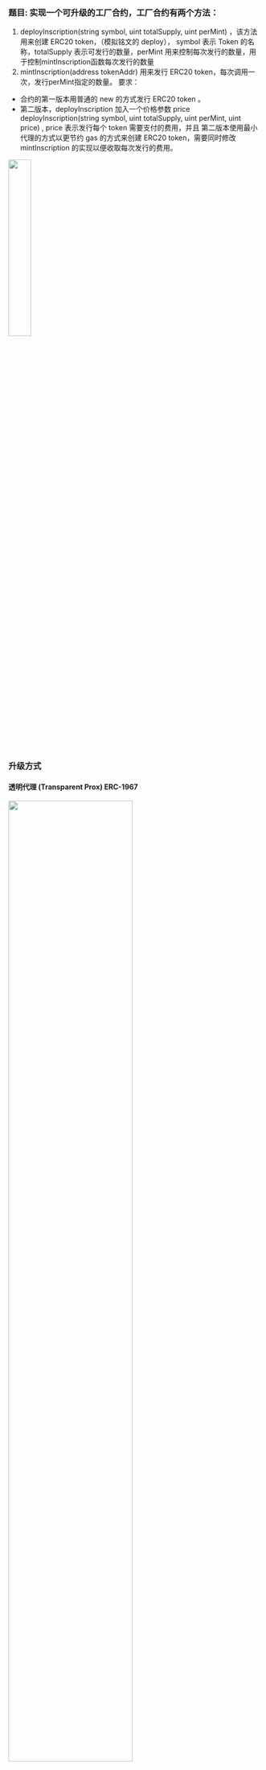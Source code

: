 ### 题目: 实现⼀个可升级的工厂合约，工厂合约有两个方法：

1. deployInscription(string symbol, uint totalSupply, uint perMint) ，该方法用来创建 ERC20 token，（模拟铭文的 deploy）， symbol 表示 Token 的名称，totalSupply 表示可发行的数量，perMint 用来控制每次发行的数量，用于控制mintInscription函数每次发行的数量
2. mintInscription(address tokenAddr) 用来发行 ERC20 token，每次调用一次，发行perMint指定的数量。
要求：
- 合约的第⼀版本用普通的 new 的方式发行 ERC20 token 。
- 第⼆版本，deployInscription 加入一个价格参数 price  deployInscription(string symbol, uint totalSupply, uint perMint, uint price) , price 表示发行每个 token 需要支付的费用，并且 第⼆版本使用最小代理的方式以更节约 gas 的方式来创建 ERC20 token，需要同时修改 mintInscription 的实现以便收取每次发行的费用。


<img width="30%" src="https://github.com/user-attachments/assets/b929d628-b155-4f21-ba9b-ce4c0f8434cf">



### 升级方式

#### 透明代理 (Transparent Prox) ERC-1967

<img width="70%" src="https://github.com/user-attachments/assets/d0f10246-4964-44e6-b9ea-13e8a9f91457">

透明代理模式旨在区分管理员和普通用户。它通过使用两个不同的地址来工作：一个用于管理员（可以升级合约），另一个用于普通用户（可以与合约的函数交互）。代理合约包括了区分管理员调用和普通用户调用的逻辑，防止在常规使用过程中意外执行管理功能。

TransparentProxy Demo: [TransparentProxy.sol](https://github.com/zav1n/solidity-project-openspace/blob/v1.2.0/foundry_run/src/Proxy/TransparentProxy.sol)


#### UUPS 代理 (universal upgradeable proxy standard) ERC-1822

<img width="70%" src="https://github.com/user-attachments/assets/84f376e9-bd82-4fd0-a055-764dc68c42eb">

UUPS（通用可升级代理标准）代理是一种更简化和更节省 gas 的方法。在这种模式中，升级功能嵌入在逻辑合约本身中。这种设计减少了对额外'管理员'合约的需求，简化了结构。但是，它也要求逻辑合约在设计时考虑到可升级性，在其中嵌入必要的升级功能.

UUPSProxy Demo: [UUPSProxy.sol](https://github.com/zav1n/solidity-project-openspace/blob/v1.2.0/foundry_run/src/Proxy/UUPSProxy.sol)

#### 钻石代理 EIP-2535 Diamonds（钻石）
<img width="70%" src="https://github.com/user-attachments/assets/64c1afff-26c1-439e-8b73-c14c37b33296">

支持构建可在生产中扩展的模块化智能合约系统的标准。钻石是具有多个实施合约的代理合约。

#### Beacon 代理(信标代理)
<img width="60%" src="https://github.com/user-attachments/assets/41d0e85a-b5b8-418e-99b8-8e3c86bfb552">

Beacon 代理模式引入了一个中央的“信标（Beacon）”合约，所有代理实例都引用该合约以获取当前逻辑合约的地址。这种设计允许更高效的升级过程，因为在信标中更新逻辑合约地址会自动更新所有关联的代理。在需要保持多个代理合约与同一逻辑合约同步的情况下，这是特别有用的。

#### 最小代理合约 (Minimal Proxy Contract) ERC-1167

要了解更多关于代理的信息，请查看这个 QuickNode 指南[12]和OpenZeppelin 代理[13]。

### 代理相关依赖包(openzeppelin)
- ERC20Upgradeable - 包含可升级功能的 ERC-20 代币
- OwnableUpgradeable - 仅允许所有者执行某些功能（所有者可以被转移）
- ERC20PermitUpgradeable - 添加了一个许可功能，用户可以使用它来节省离线批准的成本
- Initializable - 类似于构造函数，我们将使用它来设置代币的初始参数
- UUPSUpgradeable - 我们的 ERC-20 代币将继承的通用可升级代理标准模式逻辑
- Clones - 最小代理合约

### 升级注意事项
- 用户操作的是代理，但无法阻止直接和逻辑合约交互。
- 逻辑合约状态的任何更改不会影响到代理，但是逻辑合约销毁除外。
- 如果已经使用了最小代理，将无法在使用升级，此时可考虑使用 Beacon 模式


> 参考资料

[用 OpenZeppelin 和 Foundry 创建和部署可升级的 ERC20 代币](https://foresightnews.pro/article/detail/52568)

[可升级的工厂合约](https://learnblockchain.cn/article/8878)
